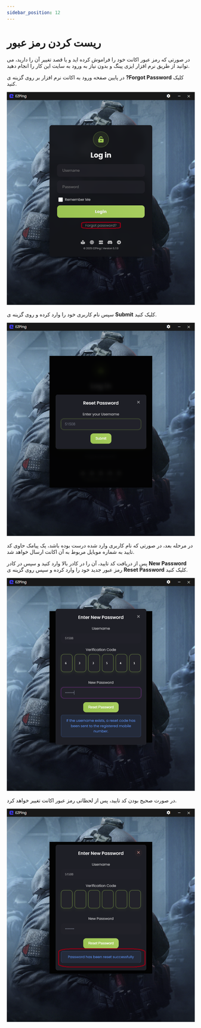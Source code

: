 ```yaml
---
sidebar_position: 12
---
```


# ریست کردن رمز عبور

در صورتی که رمز عبور اکانت خود را فراموش کرده اید و یا قصد تغییر آن را دارید، می توانید از طریق نرم افزار ایزی پینگ و بدون نیاز به ورود به سایت این کار را انجام دهید.

در پایین صفحه ورود به اکانت نرم افزار بر روی گزینه ی **?Forgot Password** کلیک کنید.

![winver-run](./img/reset-pw-0.png)

سپس نام کاربری خود را وارد کرده و روی گزینه ی **Submit** کلیک کنید.

![winver-run](./img/reset-pw-1.png)


در مرحله بعد، در صورتی که نام کاربری وارد شده درست بوده باشد، یک پیامک حاوی کد تایید به شماره موبایل مربوط به آن اکانت ارسال خواهد شد.

پس از دریافت کد تایید، آن را در کادر بالا وارد کنید و سپس در کادر **New Password** رمز عبور جدید خود را وارد کرده و سپس روی گزینه ی **Reset Password** کلیک کنید.

![winver-run](./img/reset-pw-2.png)

در صورت صحیح بودن کد تایید، پس از لحظاتی رمز عبور اکانت تغییر خواهد کرد.

![winver-run](./img/reset-pw-3.png)
